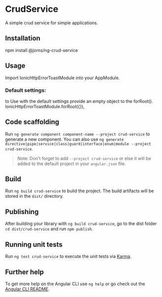 # CrudService

A simple crud service for simple applications.

## Installation

npm install @jorns/ng-crud-service

## Usage

Import IonicHttpErrorToastModule into your AppModule.

### Default settings:
to Use with the default settings provide an empty object to the forRoot().
    IonicHttpErrorToastModule.forRoot({}),

## Code scaffolding

Run `ng generate component component-name --project crud-service` to generate a new component. You can also use `ng generate directive|pipe|service|class|guard|interface|enum|module --project crud-service`.
> Note: Don't forget to add `--project crud-service` or else it will be added to the default project in your `angular.json` file. 

## Build

Run `ng build crud-service` to build the project. The build artifacts will be stored in the `dist/` directory.

## Publishing

After building your library with `ng build crud-service`, go to the dist folder `cd dist/crud-service` and run `npm publish`.

## Running unit tests

Run `ng test crud-service` to execute the unit tests via [Karma](https://karma-runner.github.io).

## Further help

To get more help on the Angular CLI use `ng help` or go check out the [Angular CLI README](https://github.com/angular/angular-cli/blob/master/README.md).
